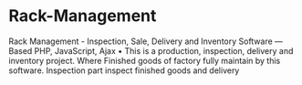 # Rack-Management
Rack Management - Inspection, Sale, Delivery and Inventory Software — Based PHP, JavaScript, Ajax • This is a production, inspection, delivery and inventory project. Where Finished goods of factory fully maintain by this software. Inspection part inspect finished goods and delivery
